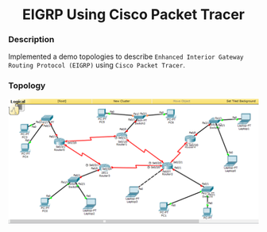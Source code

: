 <h1 align="center">EIGRP Using Cisco Packet Tracer</h1>

### Description
Implemented a demo topologies to describe `Enhanced Interior Gateway Routing Protocol (EIGRP)` using `Cisco Packet Tracer`.

### Topology
<div align="center">
  <img src = "https://github.com/SameetAsadullah/EIGRP-Using-Cisco-Packet-Tracer/blob/main/src/Topology.PNG" alt = "" width="700px"/>
</div>
